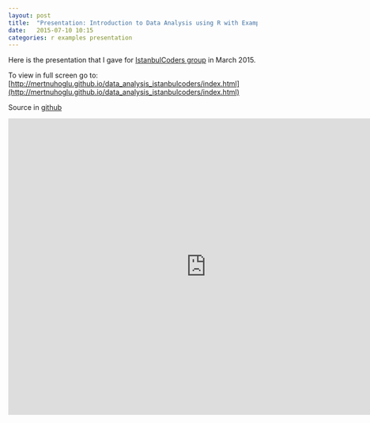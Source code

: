 ```yaml
---
layout: post
title:  "Presentation: Introduction to Data Analysis using R with Examples"
date:   2015-07-10 10:15
categories: r examples presentation
---
```

Here is the presentation that I gave for [IstanbulCoders group](http://istanbulcoders.org) in March 2015.

To view in full screen go to: [http://mertnuhoglu.github.io/data_analysis_istanbulcoders/index.html](http://mertnuhoglu.github.io/data_analysis_istanbulcoders/index.html)

Source in [github](https://github.com/mertnuhoglu/data_analysis_istanbulcoders)

<iframe id="html5slides" src="http://mertnuhoglu.github.io/data_analysis_istanbulcoders/" width="800" height="600" scrolling="no" align="middle" frameborder="0"></iframe>

